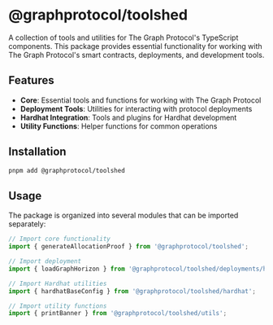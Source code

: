 # @graphprotocol/toolshed

A collection of tools and utilities for The Graph Protocol's TypeScript components. This package provides essential functionality for working with The Graph Protocol's smart contracts, deployments, and development tools.

## Features

- **Core**: Essential tools and functions for working with The Graph Protocol
- **Deployment Tools**: Utilities for interacting with protocol deployments
- **Hardhat Integration**: Tools and plugins for Hardhat development
- **Utility Functions**: Helper functions for common operations

## Installation

```bash
pnpm add @graphprotocol/toolshed
```

## Usage

The package is organized into several modules that can be imported separately:

```typescript
// Import core functionality
import { generateAllocationProof } from '@graphprotocol/toolshed';

// Import deployment
import { loadGraphHorizon } from '@graphprotocol/toolshed/deployments/horizon';

// Import Hardhat utilities
import { hardhatBaseConfig } from '@graphprotocol/toolshed/hardhat';

// Import utility functions
import { printBanner } from '@graphprotocol/toolshed/utils';
```